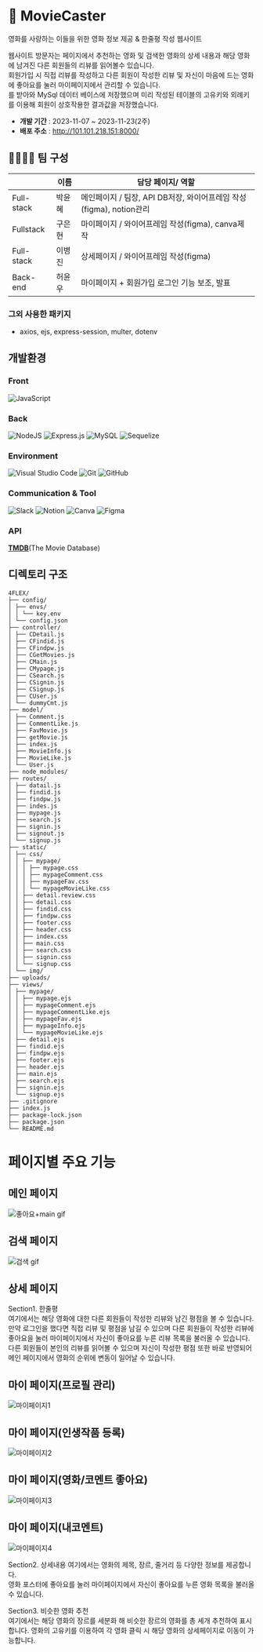 # 🎥 MovieCaster

영화를 사랑하는 이들을 위한 영화 정보 제공 & 한줄평 작성 웹사이트

웹사이트 방문자는 페이지에서 추천하는 영화 및 검색한 영화의 상세 내용과 해당 영화에 남겨진 다른 회원들의 리뷰를 읽어볼수 있습니다.  
회원가입 시 직접 리뷰를 작성하고 다른 회원이 작성한 리뷰 및 자신이 마음에 드는 영화에 좋아요를 눌러 마이페이지에서 관리할 수 있습니다.  
를 받아와 MySql 데이터 베이스에 저장했으며 미리 작성된 테이블의 고유키와 외례키를 이용해 회원이 상호작용한 결과값을 저장했습니다.

- **개발 기간** : 2023-11-07 ~ 2023-11-23(2주)
- **배포 주소** : http://101.101.218.151:8000/

## 👨‍👩‍👧‍👦 팀 구성

||이름|담당 페이지/ 역할|
|------|---|---|
|Full-stack|박윤혜|메인페이지 / 팀장, API DB저장, 와이어프레임 작성(figma), notion관리|
|Fullstack|구은현|마이페이지 / 와이어프레임 작성(figma), canva제작 |
|Full-stack|이병진|상세페이지 / 와이어프레임 작성(figma)|
|Back-end|허윤우|마이페이지 + 회원가입 로그인 기능 보조, 발표|

### 그외 사용한 패키지
- axios, ejs, express-session, multer, dotenv

## 개발환경
### Front
![JavaScript](https://img.shields.io/badge/javascript-%23323330.svg?style=for-the-badge&logo=javascript&logoColor=%23F7DF1E)

### Back
![NodeJS](https://img.shields.io/badge/node.js-6DA55F?style=for-the-badge&logo=node.js&logoColor=white)
![Express.js](https://img.shields.io/badge/express.js-%23404d59.svg?style=for-the-badge&logo=express&logoColor=%2361DAFB)
![MySQL](https://img.shields.io/badge/mysql-%2300f.svg?style=for-the-badge&logo=mysql&logoColor=white)
![Sequelize](https://img.shields.io/badge/Sequelize-52B0E7?style=for-the-badge&logo=Sequelize&logoColor=white)

### Environment
![Visual Studio Code](https://img.shields.io/badge/Visual%20Studio%20Code-0078d7.svg?style=for-the-badge&logo=visual-studio-code&logoColor=white)
![Git](https://img.shields.io/badge/git-%23F05033.svg?style=for-the-badge&logo=git&logoColor=white)
![GitHub](https://img.shields.io/badge/github-%23121011.svg?style=for-the-badge&logo=github&logoColor=white)

### Communication & Tool
![Slack](https://img.shields.io/badge/Slack-4A154B?style=for-the-badge&logo=slack&logoColor=white)
![Notion](https://img.shields.io/badge/Notion-%23000000.svg?style=for-the-badge&logo=notion&logoColor=white)
![Canva](https://img.shields.io/badge/Canva-%2300C4CC.svg?style=for-the-badge&logo=Canva&logoColor=white)
![Figma](https://img.shields.io/badge/figma-%23F24E1E.svg?style=for-the-badge&logo=figma&logoColor=white)

### API
**[TMDB](https://developer.themoviedb.org/reference/intro/getting-started)**(The Movie Database)

## 디렉토리 구조
```
4FLEX/  
├── config/  
│ ├── envs/  
│ │ └── key.env  
│ └── config.json  
├── controller/  
│ ├── CDetail.js  
│ ├── CFindid.js  
│ ├── CFindpw.js  
│ ├── CGetMovies.js  
│ ├── CMain.js  
│ ├── CMypage.js  
│ ├── CSearch.js  
│ ├── CSignin.js  
│ ├── CSignup.js  
│ ├── CUser.js  
│ └── dummyCmt.js  
├── model/  
│ ├── Comment.js  
│ ├── CommentLike.js  
│ ├── FavMovie.js  
│ ├── getMovie.js  
│ ├── index.js  
│ ├── MovieInfo.js  
│ ├── MovieLike.js  
│ └── User.js  
├── node_modules/  
├── routes/  
│ ├── datail.js  
│ ├── findid.js  
│ ├── findpw.js  
│ ├── indes.js  
│ ├── mypage.js  
│ ├── search.js  
│ ├── signin.js  
│ ├── signout.js  
│ └── signup.js  
├── static/  
│ ├── css/  
│ │ ├── mypage/  
│ │ │ ├── mypage.css  
│ │ │ ├── mypageComment.css  
│ │ │ ├── mypageFav.css  
│ │ │ └── mypageMovieLike.css  
│ │ ├── detail.review.css  
│ │ ├── detail.css  
│ │ ├── findid.css  
│ │ ├── findpw.css  
│ │ ├── footer.css  
│ │ ├── header.css  
│ │ ├── index.css  
│ │ ├── main.css  
│ │ ├── search.css  
│ │ ├── signin.css  
│ │ └── signup.css  
│ └── img/  
├── uploads/  
├── views/  
│ ├── mypage/  
│ │ ├── mypage.ejs  
│ │ ├── mypageComment.ejs  
│ │ ├── mypageCommentLike.ejs  
│ │ ├── mypageFav.ejs  
│ │ ├── mypageInfo.ejs  
│ │ └── mypageMovieLike.ejs  
│ ├── detail.ejs  
│ ├── findid.ejs  
│ ├── findpw.ejs  
│ ├── footer.ejs  
│ ├── header.ejs  
│ ├── main.ejs  
│ ├── search.ejs  
│ ├── signin.ejs  
│ └── signup.ejs  
├── .gitignore  
├── index.js  
├── package-lock.json  
├── package.json  
└── README.md
```

# 페이지별 주요 기능
## 메인 페이지
![좋아요+main gif](https://github.com/riverhye/MovieCaster/assets/77149171/888a30a6-e008-4ef5-9b5c-15f55d6221b9)

## 검색 페이지
![검색 gif](https://github.com/riverhye/MovieCaster/assets/77149171/c8e119bf-1cc8-410d-a4c3-37bce17d1e50)

## 상세 페이지
Section1. 한줄평  
여기에서는 해당 영화에 대한 다른 회원들이 작성한 리뷰와 남긴 평점을 볼 수 있습니다.  
만약 로그인을 했다면 직접 리뷰 및 평점을 남길 수 있으며 다른 회원들이 작성한 리뷰에 좋아요을 눌러 마이페이지에서 자신이 좋아요를 누른 리뷰 목록을 불러올 수 있습니다.  
다른 회원들이 본인의 리뷰를 읽어볼 수 있으며 자신이 작성한 평점 또한 바로 반영되어 메인 페이지에서 영화의 순위에 변동이 일어날 수 있습니다.

## 마이 페이지(프로필 관리)
![마이페이지1](https://github.com/riverhye/MovieCaster/assets/139302489/418a0309-34ab-49d7-9ba4-8627a6205b1a)

## 마이 페이지(인생작품 등록)
![마이페이지2](https://github.com/riverhye/MovieCaster/assets/139302489/d8533bda-bc16-466d-99d2-243211f56058)

## 마이 페이지(영화/코멘트 좋아요)
![마이페이지3](https://github.com/riverhye/MovieCaster/assets/139302489/b3cdc0ba-d334-407e-bbec-3ccc94a4e5fb)

## 마이 페이지(내코멘트)
![마이페이지4](https://github.com/riverhye/MovieCaster/assets/139302489/c415247d-a4f2-448a-83e5-f65e824c0c81)


Section2. 상세내용
여기에서는 영화의 제목, 장르, 줄거리 등 다양한 정보를 제공합니다.  
영화 포스터에 좋아요를 눌러 마이페이지에서 자신이 좋아요를 누른 영화 목록을 불러올 수 있습니다.

Section3. 비슷한 영화 추천  
여기에서는 해당 영화의 장르를 세분화 해 비슷한 장르의 영화를 총 세개 추천하여 표시합니다.
영화의 고유키를 이용하여 각 영화 클릭 시 해당 영화의 상세페이지로 이동이 가능합니다.
